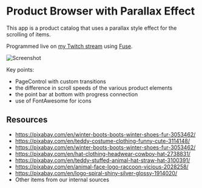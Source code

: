 # Product Browser with Parallax Effect

This app is a product catalog that uses a parallax style effect for the scrolling of items.

Programmed live on [my Twitch stream](https://www.twitch.tv/mortoray) using [Fuse](https://fusetools.com/).

![Screenshot](https://i.imgur.com/DObjtfy.png?1)

Key points:

- PageControl with custom transitions
- the difference in scroll speeds of the various product elements
- the point bar at bottom with progress connection
- use of FontAwesome for icons



## Resources

- https://pixabay.com/en/winter-boots-boots-winter-shoes-fur-3053462/
- https://pixabay.com/en/teddy-costume-clothing-funny-cute-3114148/
- https://pixabay.com/en/winter-boots-boots-winter-shoes-fur-3053462/
- https://pixabay.com/en/hat-clothing-headwear-cowboy-hat-2738831/
- https://pixabay.com/en/teddy-stuffed-animal-hat-straw-hat-3100391/
- https://pixabay.com/en/animal-face-logo-raccoon-vicious-2028258/
- https://pixabay.com/en/logo-spiral-shiny-silver-glossy-1914020/
- Other items from our internal sources

